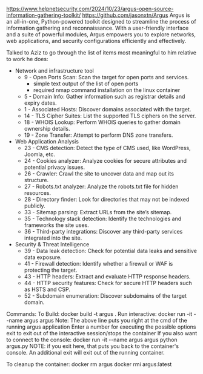 
https://www.helpnetsecurity.com/2024/10/23/argus-open-source-information-gathering-toolkit/
https://github.com/jasonxtn/Argus
Argus is an all-in-one, Python-powered toolkit designed to streamline the process of information gathering and reconnaissance. With a user-friendly interface and a suite of powerful modules, Argus empowers you to explore networks, web applications, and security configurations efficiently and effectively.
 

Talked to Aziz to go through the list of items most meaningful to him relative to work he does:

* Network and infrastructure tool
  * 9 - Open Ports Scan: Scan the target for open ports and services.
    * simple text output of the list of open ports
    * required nmap command installation on the linux container 
  * 5 - Domain Info: Gather information such as registrar details and expiry dates.
  * 1 - Associated Hosts: Discover domains associated with the target.
  * 14 - TLS Cipher Suites: List the supported TLS ciphers on the server.
  * 18 - WHOIS Lookup: Perform WHOIS queries to gather domain ownership details.
  * 19 - Zone Transfer: Attempt to perform DNS zone transfers.
* Web Application Analysis
  * 23 - CMS detection: Detect the type of CMS used, like WordPress, Joomla, etc.
  * 24 - Cookies analyzer: Analyze cookies for secure attributes and potential privacy issues.
  * 26 - Crawler: Crawl the site to uncover data and map out its structure.
  * 27 - Robots.txt analyzer: Analyze the robots.txt file for hidden resources.
  * 28 - Directory finder: Look for directories that may not be indexed publicly.
  * 33 - Sitemap parsing: Extract URLs from the site’s sitemap.
  * 35 - Technology stack detection: Identify the technologies and frameworks the site uses.
  * 36 - Third-party integrations: Discover any third-party services integrated into the site.
* Security & Threat Intelligence
  * 39 - Data leak detection: Check for potential data leaks and sensitive data exposure.
  * 41 - Firewall detection: Identify whether a firewall or WAF is protecting the target.
  * 43 - HTTP headers: Extract and evaluate HTTP response headers.
  * 44 - HTTP security features: Check for secure HTTP headers such as HSTS and CSP.
  * 52 - Subdomain enumeration: Discover subdomains of the target domain.



Commands:
To Build: docker build -t argus .
Run interactive: docker run -it --name argus argus
  Note: The above line puts you right at the cmd of the running argus application
        Enter a number for executing the possible options
        exit to exit out of the interactive session/stops the container
If you also want to connect to the console: 
  docker run -it --name argus argus
  python argus.py
  NOTE: if you exit here, that puts you back to the container's console. An additional exit will exit out of the running container.

To cleanup the container: 
  docker rm argus
  docker rmi argus:latest
